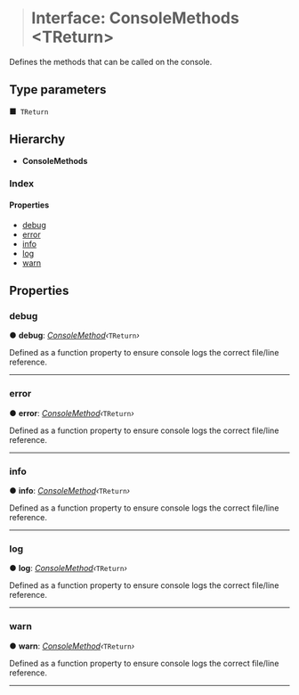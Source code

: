 > # Interface: ConsoleMethods <**TReturn**>

Defines the methods that can be called on the console.

## Type parameters

■` TReturn`

## Hierarchy

* **ConsoleMethods**

### Index

#### Properties

* [debug](_logger_types_.consolemethods.md#debug)
* [error](_logger_types_.consolemethods.md#error)
* [info](_logger_types_.consolemethods.md#info)
* [log](_logger_types_.consolemethods.md#log)
* [warn](_logger_types_.consolemethods.md#warn)

## Properties

###  debug

● **debug**: *[ConsoleMethod](../modules/_logger_types_.md#consolemethod)‹*`TReturn`*›*

Defined as a function property to ensure console logs the correct file/line reference.

___

###  error

● **error**: *[ConsoleMethod](../modules/_logger_types_.md#consolemethod)‹*`TReturn`*›*

Defined as a function property to ensure console logs the correct file/line reference.

___

###  info

● **info**: *[ConsoleMethod](../modules/_logger_types_.md#consolemethod)‹*`TReturn`*›*

Defined as a function property to ensure console logs the correct file/line reference.

___

###  log

● **log**: *[ConsoleMethod](../modules/_logger_types_.md#consolemethod)‹*`TReturn`*›*

Defined as a function property to ensure console logs the correct file/line reference.

___

###  warn

● **warn**: *[ConsoleMethod](../modules/_logger_types_.md#consolemethod)‹*`TReturn`*›*

Defined as a function property to ensure console logs the correct file/line reference.

___